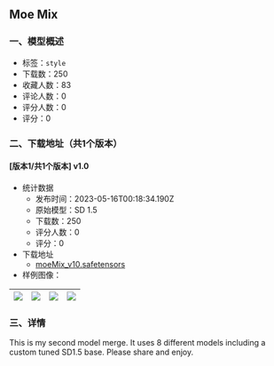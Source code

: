 ## Moe Mix
### 一、模型概述

- 标签：`style`
- 下载数：250
- 收藏人数：83
- 评论人数：0
- 评分人数：0
- 评分：0

### 二、下载地址（共1个版本）

#### [版本1/共1个版本] v1.0

- 统计数据
  - 发布时间：2023-05-16T00:18:34.190Z
  - 原始模型：SD 1.5
  - 下载数：250
  - 评分人数：0
  - 评分：0
- 下载地址
  - [moeMix_v10.safetensors](https://civitai.com/api/download/models/71762)
- 样例图像：

| <img src="https://image.civitai.com/xG1nkqKTMzGDvpLrqFT7WA/fd20f747-74cd-4762-b85b-3527f4fd02eb/width=450/802082.jpeg" /> | <img src="https://image.civitai.com/xG1nkqKTMzGDvpLrqFT7WA/2da3e00a-8986-46d4-9b77-e54e77c43a84/width=450/802078.jpeg" /> | <img src="https://image.civitai.com/xG1nkqKTMzGDvpLrqFT7WA/c66bb299-0d49-439f-bbf7-d3120630880e/width=450/802079.jpeg" /> | <img src="https://image.civitai.com/xG1nkqKTMzGDvpLrqFT7WA/178fb73d-bc03-4cd7-a203-29f2ded91453/width=450/802073.jpeg" /> |
| ---- | ---- | ---- | ---- |


### 三、详情
<p>This is my second model merge. It uses 8 different models including a custom tuned SD1.5 base. Please share and enjoy. </p>